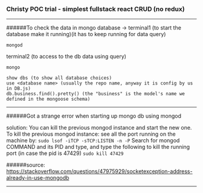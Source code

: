 ### Christy POC trial - simplest fullstack react CRUD (no redux)

---

######To check the data in mongo database ->
terminal1 (to start the database make it running)(it has to keep running for data query)

```
mongod
```

terminal2 (to access to the db data using query)

```
mongo
```

```
show dbs (to show all database choices)
use <database name> (usually the repo name, anyway it is config by us in DB.js)
db.business.find().pretty() (the "business" is the model's name we defined in the mongoose schema)
```

---

######Got a strange error when starting up mongo db using mongod

solution:
You can kill the previous mongod instance and start the new one.
To kill the previous mongod instance:
see all the port running on the machine by:
`sudo lsof -iTCP -sTCP:LISTEN -n -P`
Search for mongod COMMAND and its PID and type, and type the following to kill the running port (in case the pid is 47429)
`sudo kill 47429`

######source:
https://stackoverflow.com/questions/47975929/socketexception-address-already-in-use-mongodb

---
